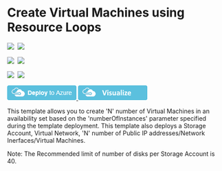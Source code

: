 # Create Virtual Machines using Resource Loops

<IMG SRC="https://azbotstorage.blob.core.windows.net/badges/201-vm-copy-index-loops/PublicLastTestDate.svg" />&nbsp;
<IMG SRC="https://azbotstorage.blob.core.windows.net/badges/201-vm-copy-index-loops/PublicDeployment.svg" />&nbsp;

<IMG SRC="https://azbotstorage.blob.core.windows.net/badges/201-vm-copy-index-loops/FairfaxLastTestDate.svg" />&nbsp;
<IMG SRC="https://azbotstorage.blob.core.windows.net/badges/201-vm-copy-index-loops/FairfaxDeployment.svg" />&nbsp;

<IMG SRC="https://azbotstorage.blob.core.windows.net/badges/201-vm-copy-index-loops/BestPracticeResult.svg" />&nbsp;
<IMG SRC="https://azbotstorage.blob.core.windows.net/badges/201-vm-copy-index-loops/CredScanResult.svg" />&nbsp;

<a href="https://portal.azure.com/#create/Microsoft.Template/uri/https%3A%2F%2Fraw.githubusercontent.com%2FAzure%2Fazure-quickstart-templates%2Fmaster%2F201-vm-copy-index-loops%2Fazuredeploy.json" target="_blank">
    <img src="https://raw.githubusercontent.com/Azure/azure-quickstart-templates/master/1-CONTRIBUTION-GUIDE/images/deploytoazure.png"/>
</a>
<a href="http://armviz.io/#/?load=https%3A%2F%2Fraw.githubusercontent.com%2FAzure%2Fazure-quickstart-templates%2Fmaster%2F201-vm-copy-index-loops%2Fazuredeploy.json" target="_blank">
    <img src="https://raw.githubusercontent.com/Azure/azure-quickstart-templates/master/1-CONTRIBUTION-GUIDE/images/visualizebutton.png"/>
</a>

This template allows you to create 'N' number of Virtual Machines in an availability set based on the 'numberOfInstances' parameter specified during the template deployment. This template also deploys a Storage Account, Virtual Network, 'N' number of Public IP addresses/Network Inerfaces/Virtual Machines.

Note: The Recommended limit of number of disks per Storage Account is 40.
